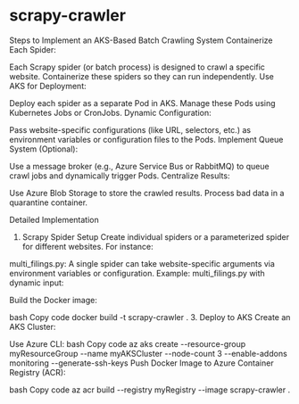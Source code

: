 # scrapy-crawler


Steps to Implement an AKS-Based Batch Crawling System
Containerize Each Spider:

Each Scrapy spider (or batch process) is designed to crawl a specific website.
Containerize these spiders so they can run independently.
Use AKS for Deployment:

Deploy each spider as a separate Pod in AKS.
Manage these Pods using Kubernetes Jobs or CronJobs.
Dynamic Configuration:

Pass website-specific configurations (like URL, selectors, etc.) as environment variables or configuration files to the Pods.
Implement Queue System (Optional):

Use a message broker (e.g., Azure Service Bus or RabbitMQ) to queue crawl jobs and dynamically trigger Pods.
Centralize Results:

Use Azure Blob Storage to store the crawled results.
Process bad data in a quarantine container.


Detailed Implementation
1. Scrapy Spider Setup
Create individual spiders or a parameterized spider for different websites. For instance:

multi_filings.py:
A single spider can take website-specific arguments via environment variables or configuration.
Example: multi_filings.py with dynamic input:



Build the Docker image:

bash
Copy code
docker build -t scrapy-crawler .
3. Deploy to AKS
Create an AKS Cluster:

Use Azure CLI:
bash
Copy code
az aks create --resource-group myResourceGroup --name myAKSCluster --node-count 3 --enable-addons monitoring --generate-ssh-keys
Push Docker Image to Azure Container Registry (ACR):

bash
Copy code
az acr build --registry myRegistry --image scrapy-crawler .
